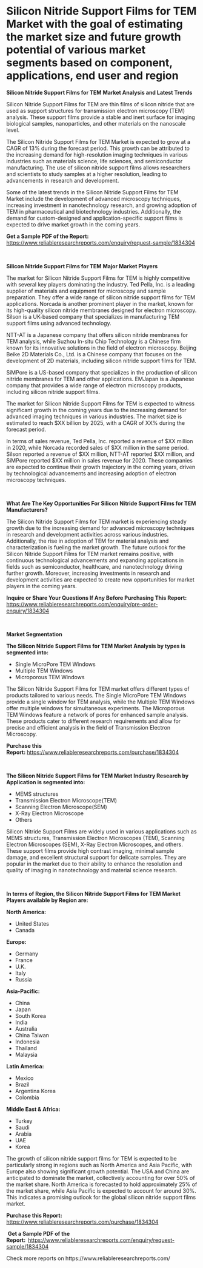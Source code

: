 <p><h1>Silicon Nitride Support Films for TEM Market with the goal of estimating the market size and future growth potential of various market segments based on component, applications, end user and region</h1></p><p><strong>Silicon Nitride Support Films for TEM Market Analysis and Latest Trends</strong></p>
<p><p>Silicon Nitride Support Films for TEM are thin films of silicon nitride that are used as support structures for transmission electron microscopy (TEM) analysis. These support films provide a stable and inert surface for imaging biological samples, nanoparticles, and other materials on the nanoscale level.</p><p>The Silicon Nitride Support Films for TEM Market is expected to grow at a CAGR of 13% during the forecast period. This growth can be attributed to the increasing demand for high-resolution imaging techniques in various industries such as materials science, life sciences, and semiconductor manufacturing. The use of silicon nitride support films allows researchers and scientists to study samples at a higher resolution, leading to advancements in research and development.</p><p>Some of the latest trends in the Silicon Nitride Support Films for TEM Market include the development of advanced microscopy techniques, increasing investment in nanotechnology research, and growing adoption of TEM in pharmaceutical and biotechnology industries. Additionally, the demand for custom-designed and application-specific support films is expected to drive market growth in the coming years.</p></p>
<p><strong>Get a Sample PDF of the Report:&nbsp;</strong> <a href="https://www.reliableresearchreports.com/enquiry/request-sample/1834304">https://www.reliableresearchreports.com/enquiry/request-sample/1834304</a></p>
<p>&nbsp;</p>
<p><strong>Silicon Nitride Support Films for TEM Major Market Players</strong></p>
<p><p>The market for Silicon Nitride Support Films for TEM is highly competitive with several key players dominating the industry. Ted Pella, Inc. is a leading supplier of materials and equipment for microscopy and sample preparation. They offer a wide range of silicon nitride support films for TEM applications. Norcada is another prominent player in the market, known for its high-quality silicon nitride membranes designed for electron microscopy. Silson is a UK-based company that specializes in manufacturing TEM support films using advanced technology.</p><p>NTT-AT is a Japanese company that offers silicon nitride membranes for TEM analysis, while Suzhou In-situ Chip Technology is a Chinese firm known for its innovative solutions in the field of electron microscopy. Beijing Beike 2D Materials Co., Ltd. is a Chinese company that focuses on the development of 2D materials, including silicon nitride support films for TEM.</p><p>SiMPore is a US-based company that specializes in the production of silicon nitride membranes for TEM and other applications. EMJapan is a Japanese company that provides a wide range of electron microscopy products, including silicon nitride support films.</p><p>The market for Silicon Nitride Support Films for TEM is expected to witness significant growth in the coming years due to the increasing demand for advanced imaging techniques in various industries. The market size is estimated to reach $XX billion by 2025, with a CAGR of XX% during the forecast period.</p><p>In terms of sales revenue, Ted Pella, Inc. reported a revenue of $XX million in 2020, while Norcada recorded sales of $XX million in the same period. Silson reported a revenue of $XX million, NTT-AT reported $XX million, and SiMPore reported $XX million in sales revenue for 2020. These companies are expected to continue their growth trajectory in the coming years, driven by technological advancements and increasing adoption of electron microscopy techniques.</p></p>
<p>&nbsp;</p>
<p><strong>What Are The Key Opportunities For Silicon Nitride Support Films for TEM Manufacturers?</strong></p>
<p><p>The Silicon Nitride Support Films for TEM market is experiencing steady growth due to the increasing demand for advanced microscopy techniques in research and development activities across various industries. Additionally, the rise in adoption of TEM for material analysis and characterization is fueling the market growth. The future outlook for the Silicon Nitride Support Films for TEM market remains positive, with continuous technological advancements and expanding applications in fields such as semiconductor, healthcare, and nanotechnology driving further growth. Moreover, increasing investments in research and development activities are expected to create new opportunities for market players in the coming years.</p></p>
<p><strong>Inquire or Share Your Questions If Any Before Purchasing This Report:</strong> <a href="https://www.reliableresearchreports.com/enquiry/pre-order-enquiry/1834304">https://www.reliableresearchreports.com/enquiry/pre-order-enquiry/1834304</a></p>
<p>&nbsp;</p>
<p><strong>Market Segmentation</strong></p>
<p><strong>The Silicon Nitride Support Films for TEM Market Analysis by types is segmented into:</strong></p>
<p><ul><li>Single MicroPore TEM Windows</li><li>Multiple TEM Windows</li><li>Microporous TEM Windows</li></ul></p>
<p><p>The Silicon Nitride Support Films for TEM market offers different types of products tailored to various needs. The Single MicroPore TEM Windows provide a single window for TEM analysis, while the Multiple TEM Windows offer multiple windows for simultaneous experiments. The Microporous TEM Windows feature a network of pores for enhanced sample analysis. These products cater to different research requirements and allow for precise and efficient analysis in the field of Transmission Electron Microscopy.</p></p>
<p><strong>Purchase this Report:&nbsp;</strong><a href="https://www.reliableresearchreports.com/purchase/1834304">https://www.reliableresearchreports.com/purchase/1834304</a></p>
<p>&nbsp;</p>
<p><strong>The Silicon Nitride Support Films for TEM Market Industry Research by Application is segmented into:</strong></p>
<p><ul><li>MEMS structures</li><li>Transmission Electron Microscope(TEM)</li><li>Scanning Electron Microscope(SEM)</li><li>X-Ray Electron Microscope</li><li>Others</li></ul></p>
<p><p>Silicon Nitride Support Films are widely used in various applications such as MEMS structures, Transmission Electron Microscopes (TEM), Scanning Electron Microscopes (SEM), X-Ray Electron Microscopes, and others. These support films provide high contrast imaging, minimal sample damage, and excellent structural support for delicate samples. They are popular in the market due to their ability to enhance the resolution and quality of imaging in nanotechnology and material science research.</p></p>
<p>&nbsp;</p>
<p><strong>In terms of Region, the Silicon Nitride Support Films for TEM Market Players available by Region are:</strong></p>
<p>
    <p> <strong> North America: </strong>
        <ul>
            <li>United States</li>
            <li>Canada</li>
        </ul>
        </p> 
    <p> <strong> Europe: </strong>
        <ul>
            <li>Germany</li>
            <li>France</li>
            <li>U.K.</li>
            <li>Italy</li>
            <li>Russia</li>
        </ul>
        </p> 
    <p> <strong> Asia-Pacific: </strong>
        <ul>
            <li>China</li>
            <li>Japan</li>
            <li>South Korea</li>
            <li>India</li>
            <li>Australia</li>
            <li>China Taiwan</li>
            <li>Indonesia</li>
            <li>Thailand</li>
            <li>Malaysia</li>
        </ul>
        </p> 
    <p> <strong> Latin America: </strong>
        <ul>
            <li>Mexico</li>
            <li>Brazil</li>
            <li>Argentina Korea</li>
            <li>Colombia</li>
        </ul>
        </p> 
    <p> <strong> Middle East & Africa: </strong>
        <ul>
            <li>Turkey</li>
            <li>Saudi</li>
            <li>Arabia</li>
            <li>UAE</li>
            <li>Korea</li>
        </ul>
    </p>
    </p>
<p><p>The growth of silicon nitride support films for TEM is expected to be particularly strong in regions such as North America and Asia Pacific, with Europe also showing significant growth potential. The USA and China are anticipated to dominate the market, collectively accounting for over 50% of the market share. North America is forecasted to hold approximately 25% of the market share, while Asia Pacific is expected to account for around 30%. This indicates a promising outlook for the global silicon nitride support films market.</p></p>
<p><strong>Purchase this Report: </strong><a href="https://www.reliableresearchreports.com/purchase/1834304">https://www.reliableresearchreports.com/purchase/1834304</a></p>
<p>&nbsp;<strong>Get a Sample PDF of the Report:&nbsp;&nbsp;</strong><a href="https://www.reliableresearchreports.com/enquiry/request-sample/1834304">https://www.reliableresearchreports.com/enquiry/request-sample/1834304</a></p>
<p><strong></strong></p>
<p>Check more reports on https://www.reliableresearchreports.com/</p>